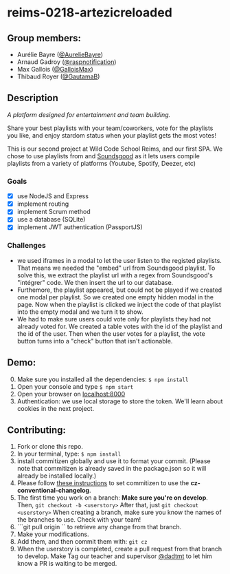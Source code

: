 # reims-0218-artezicreloaded

## Group members:

* Aurélie Bayre ([@AurelieBayre](https://github.com/AurelieBayre))
* Arnaud Gadroy ([@raspnotification](https://github.com/raspnotification))
* Max Gallois ([@GalloisMax](https://github.com/GalloisMax))
* Thibaud Royer ([@GautamaB](https://github.com/GautamaB))

## Description

*A platform designed for entertainment and team building.*

Share your best playlists with your team/coworkers, vote for the playlists you like, and enjoy stardom status when your playlist gets the most votes!

This is our second project at Wild Code School Reims, and our first SPA. We chose to use playlists from and [Soundsgood](https://soundsgood.co/) as it lets users compile playlists from a variety of platforms (Youtube, Spotify, Deezer, etc)

### Goals

- [x] use NodeJS and Express
- [x] implement routing
- [x] implement Scrum method
- [x] use a database (SQLite)
- [x] implement JWT authentication (PassportJS)

### Challenges

- we used iframes in a modal to let the user listen to the registed playlists. That means we needed the "embed" url from Soundsgood playlist. To solve this, we extract the playlist url with a regex from Soundsgood's "intégrer" code. We then insert the url to our database.
- Furthemore, the playlist appeared, but could not be played if we created one modal per playlist. So we created one empty hidden modal in the page. Now when the playlist is clicked we inject the code of that playlist into the empty modal and we turn it to show.
- We had to make sure users could vote only for playlists they had not already voted for. We created a table votes with the id of the playlist and the id of the user. Then when the user votes for a playlist, the vote button turns into a "check" button that isn't actionable.


## Demo:

0. Make sure you installed all the dependencies: ```$ npm install```
1. Open your console and type ```$ npm start```
2. Open your browser on [localhost:8000](http://localhost:8000/)
3. Authentication: we use local storage to store the token. We'll learn about cookies in the next project.

## Contributing:

1. Fork or clone this repo.
2. In your terminal, type: ```$ npm install```
3. install commitizen globally and use it to format your commit. (Please note that commitizen is already saved in the package.json so it will already be installed locally.)
4. Please follow [these instructions](https://www.npmjs.com/package/commitizen#conventional-commit-messages-as-a-global-utility) to set commitizen to use the **cz-conventional-changelog**.
5. The first time you work on a branch: **Make sure you're on develop**. Then,  ```git checkout -b <userstory>``` After that, just ```git checkout <userstory>``` When creating a branch, make sure you know the names of the branches to use. Check with your team!
6. ```git pull origin <userstory>`` to retrieve any change from that branch.
7. Make your modifications.
8. Add them, and then commit them with: ```git cz```
9. When the userstory is completed, create a pull request from that branch to develop. Make  Tag our teacher and supervisor [@dadtmt](https://github.com/dadtmt) to let him know a PR is waiting to be merged.








